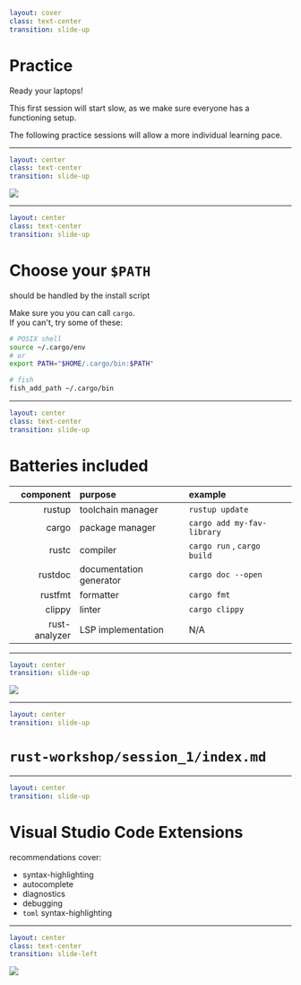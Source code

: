 ```yaml
layout: cover
class: text-center
transition: slide-up
```

# Practice

Ready your laptops!

This first session will start slow, as we make sure everyone has a functioning setup.

The following practice sessions will allow a more individual learning pace.

---

```yaml
layout: center
class: text-center
transition: slide-up
```

![](/install-page.png)

<div
    style="border-color: red"
    class="border-4 absolute top-8.2 left-92 w-21 h-8"
></div>
<Arrow color="red" x1="300" y1="120" x2="360" y2="80" />

<div
    style="border-color: red"
    class="border-4 absolute top-20 left-120 w-18 h-10"
></div>
<Arrow color="red" x1="400" y1="120" x2="460" y2="105" />

<Arrow color="red" x1="100" y1="456" x2="180" y2="456" />

---

```yaml
layout: center
class: text-center
transition: slide-up
```

# Choose your `$PATH`

should be handled by the install script

Make sure you you can call `cargo`.\
If you can't, try some of these:

```bash {lineNumbers: false}
# POSIX shell
source ~/.cargo/env
# or
export PATH="$HOME/.cargo/bin:$PATH"
```

```sh {lineNumbers: false}
# fish
fish_add_path ~/.cargo/bin
```

---

```yaml
layout: center
class: text-center
transition: slide-up
```

# Batteries included

|     component | purpose                 | example                     |
| ------------: | :---------------------- | :-------------------------- |
|        rustup | toolchain manager       | `rustup update`             |
|         cargo | package manager         | `cargo add my-fav-library`  |
|         rustc | compiler                | `cargo run` , `cargo build` |
|       rustdoc | documentation generator | `cargo doc --open`          |
|       rustfmt | formatter               | `cargo fmt`                 |
|        clippy | linter                  | `cargo clippy`              |
| rust-analyzer | LSP implementation      | N/A                         |

---

```yaml
layout: center
transition: slide-up
```

![](/repo-template.png)

<div
    style="border-color: red"
    class="border-4 absolute top-39 left-70 w-57 h-9"
></div>

<div
    style="border-color: red"
    class="border-4 absolute top-72 left-194 w-34.4 h-10"
></div>
<Arrow color="red" x1="780" y1="420" x2="810" y2="350" />

---

```yaml
layout: center
transition: slide-up
```

# `rust-workshop/session_1/index.md`

---

```yaml
layout: center
transition: slide-up
```

# Visual Studio Code Extensions

recommendations cover:

- syntax-highlighting
- autocomplete
- diagnostics
- debugging
- `toml` syntax-highlighting

---

```yaml
layout: center
class: text-center
transition: slide-left
```

<img
    src="/vscode-clippy.png"
    class="w-80%"
/>

<div
    style="border-color: red"
    class="border-4 absolute top-18 left-18 w-52 h-9.3"
></div>

<div
    style="border-color: red"
    class="border-4 absolute top-106 left-68 w-72 h-24"
></div>

